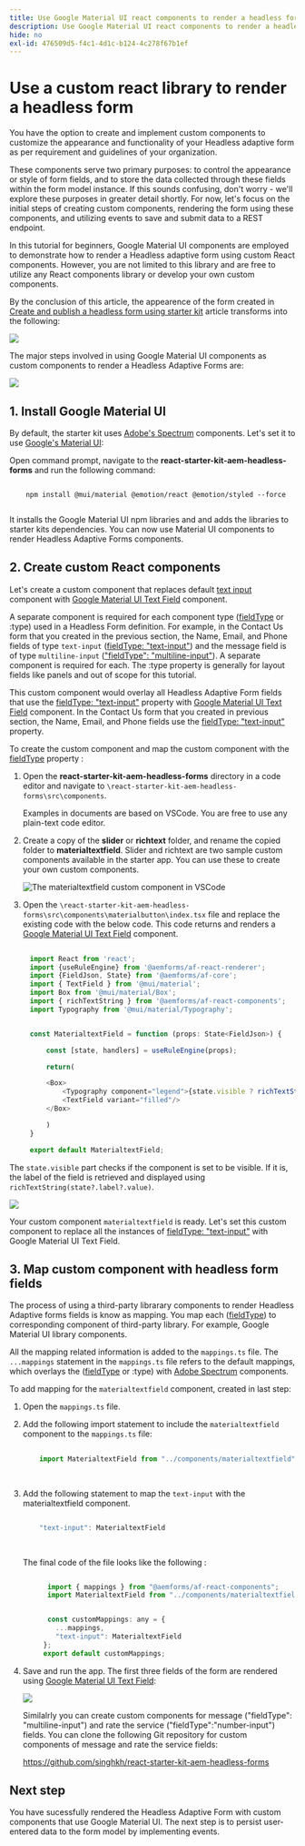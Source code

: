 ```yaml
---
title: Use Google Material UI react components to render a headless form
description: Use Google Material UI react components to render a headless forms
hide: no
exl-id: 476509d5-f4c1-4d1c-b124-4c278f67b1ef
---
```

# Use a custom react library to render a headless form

You have the option to create and implement custom components to customize the appearance and functionality of your Headless adaptive form as per requirement and guidelines of your organization. 

These components serve two primary purposes: to control the appearance or style of form fields, and to store the data collected through these fields within the form model instance. If this sounds confusing, don't worry - we'll explore these purposes in greater detail shortly. For now, let's focus on the initial steps of creating custom components, rendering the form using these components, and utilizing events to save and submit data to a REST endpoint.

In this tutorial for beginners, Google Material UI components are employed to demonstrate how to render a Headless adaptive form using custom React components. However, you are not limited to this library and are free to utilize any React components library or develop your own custom components.

By the conclusion of this article, the appearence of the form created in [Create and publish a headless form using starter kit](create-and-publish-a-headless-form.md) article transforms into the following:

![](assets/headless-adaptive-form-with-google-material-ui-components.png)


The major steps involved in using Google Material UI components as custom components to render a Headless Adaptive Forms are:

![](assets/headless-forms-graphics-source-main.svg)

## 1. Install Google Material UI

By default, the starter kit uses [Adobe's Spectrum](https://spectrum.adobe.com/) components. Let's set it to use [Google's Material UI](https://mui.com/):

Open command prompt, navigate to the **react-starter-kit-aem-headless-forms** and run the following command:

```shell
    
    npm install @mui/material @emotion/react @emotion/styled --force
    
```

It installs the Google Material UI npm libraries and and adds the libraries to starter kits dependencies. You can now use Material UI components to render Headless Adaptive Forms components.  


## 2. Create custom React components

Let's create a custom component that replaces default [text input](https://spectrum.adobe.com/page/text-field/) component with [Google Material UI Text Field](https://mui.com/material-ui/react-text-field/) component. 

A separate component is required for each component type ([fieldType](https://opensource.adobe.com/aem-forms-af-runtime/storybook/?path=/story/reference-json-properties-fieldtype--text-input) or :type) used in a Headless Form definition. For example, in the Contact Us form that you created in the previous section, the Name, Email, and Phone fields of type `text-input` ([fieldType: "text-input"](https://opensource.adobe.com/aem-forms-af-runtime/storybook/?path=/docs/adaptive-form-components-text-input-field--def)) and the message field is of type `multiline-input` (["fieldType": "multiline-input"](https://opensource.adobe.com/aem-forms-af-runtime/storybook/?path=/docs/reference-json-properties-fieldtype--multiline-input)). A separate component is required for each. The :type property is generally for layout fields like panels and out of scope for this tutorial. 


This custom component would overlay all Headless Adaptive Form fields that use the [fieldType: "text-input"](https://opensource.adobe.com/aem-forms-af-runtime/storybook/?path=/docs/adaptive-form-components-text-input-field--def) property with [Google Material UI Text Field](https://mui.com/material-ui/react-text-field/) component. In the Contact Us form that you created in previous section, the Name, Email, and Phone fields use the [fieldType: "text-input"](https://opensource.adobe.com/aem-forms-af-runtime/storybook/?path=/docs/adaptive-form-components-text-input-field--def) property.  

      
To create the custom component and map the custom component with the [fieldType](https://opensource.adobe.com/aem-forms-af-runtime/storybook/?path=/docs/adaptive-form-components-text-input-field--def) property :

   1.  Open the **react-starter-kit-aem-headless-forms** directory in a code editor and navigate to `\react-starter-kit-aem-headless-forms\src\components`.
  
        Examples in documents are based on VSCode. You are free to use any plain-text code editor. 

   1.  Create a copy of the **slider** or **richtext** folder, and rename the copied folder to **materialtextfield**. Slider and richtext are two sample custom components available in the starter app. You can use these to create your own custom components.

        ![The materialtextfield custom component in VSCode](/help/assets/richtext-custom-component-in-vscode.png)

   1.  Open the `\react-starter-kit-aem-headless-forms\src\components\materialbutton\index.tsx` file and replace the existing code with the below code. This code returns and renders a [Google Material UI Text Field](https://mui.com/material-ui/react-text-field/) component.  
    
   ```JavaScript 
    
        import React from 'react';
        import {useRuleEngine} from '@aemforms/af-react-renderer';
        import {FieldJson, State} from '@aemforms/af-core';
        import { TextField } from '@mui/material';
        import Box from '@mui/material/Box';
        import { richTextString } from '@aemforms/af-react-components';
        import Typography from '@mui/material/Typography';


        const MaterialtextField = function (props: State<FieldJson>) {

            const [state, handlers] = useRuleEngine(props);

            return(

            <Box>
                <Typography component="legend">{state.visible ? richTextString(state?.label?.value): ""} </Typography>
                <TextField variant="filled"/>
            </Box>

            )
        }

        export default MaterialtextField;


   ```


The `state.visible` part checks if the component is set to be visible. If it is, the label of the field is retrieved and displayed using `richTextString(state?.label?.value)`.

   ![](/help/assets/material-text-field.png)




Your custom component `materialtextfield` is ready. Let's set this custom component to replace all the instances of  [fieldType: "text-input"](https://opensource.adobe.com/aem-forms-af-runtime/storybook/?path=/docs/adaptive-form-components-text-input-field--def) with Google Material UI Text Field. 

## 3. Map custom component with headless form fields

The process of using a third-party librarary components to render Headless Adaptive forms fields is know as mapping. You map each ([fieldType](https://opensource.adobe.com/aem-forms-af-runtime/storybook/?path=/story/reference-json-properties-fieldtype--text-input)) to corresponding component of third-party library. For example, Google Material UI library components. 

All the mapping related information is added to the `mappings.ts` file. The `...mappings` statement in the `mappings.ts` file refers to the default mappings, which overlays the ([fieldType](https://opensource.adobe.com/aem-forms-af-runtime/storybook/?path=/story/reference-json-properties-fieldtype--text-input) or :type) with [Adobe Spectrum](https://spectrum.adobe.com/page/text-field/) components. 

To add mapping for the  `materialtextfield` component, created in last step:

1.  Open the `mappings.ts` file. 
     
1.  Add the following import statement to include the `materialtextfield` component to the `mappings.ts` file:

     
    ```JavaScript
  
        import MaterialtextField from "../components/materialtextfield";
          
           
    ```

1.  Add the following statement to map the `text-input` with the materialtextfield component. 


    ```JavaScript

        "text-input": MaterialtextField
        
         
    ```

    The final code of the file looks like the following :

    ```JavaScript

          import { mappings } from "@aemforms/af-react-components";
          import MaterialtextField from "../components/materialtextfield";


          const customMappings: any = {
            ...mappings,
            "text-input": MaterialtextField
         };
         export default customMappings;

    ```

1.  Save and run the app. The first three fields of the form are rendered using [Google Material UI Text Field](https://mui.com/material-ui/react-text-field/): 

    ![](assets/material-text-field-form-rendetion.png)


    Similalrly you can create custom components for message ("fieldType": "multiline-input") and rate the service ("fieldType":"number-input") fields. You can clone the  following Git repository for custom components of message and rate the service fields:  

    https://github.com/singhkh/react-starter-kit-aem-headless-forms

## Next step

You have sucessfully rendered the Headless Adaptive Form with custom components that use Google Material UI. The next step is to persist user-entered data to the form model by implementing events. 
